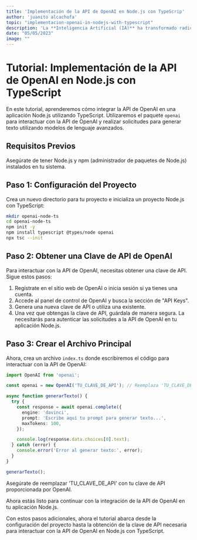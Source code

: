 ```yaml
---
title: 'Implementación de la API de OpenAI en Node.js con TypeScrip'
author: 'juanito alcachofa'
topic: "implementacion-openai-in-nodejs-with-typescript"
description: 'La **Inteligencia Artificial (IA)** ha transformado radicalmente la manera en que interactuamos con la tecnología'
date: "05/05/2023"
image: ""
---
```


# Tutorial: Implementación de la API de OpenAI en Node.js con TypeScript

En este tutorial, aprenderemos cómo integrar la API de OpenAI en una aplicación Node.js utilizando TypeScript. Utilizaremos el paquete `openai` para interactuar con la API de OpenAI y realizar solicitudes para generar texto utilizando modelos de lenguaje avanzados.

## Requisitos Previos

Asegúrate de tener Node.js y npm (administrador de paquetes de Node.js) instalados en tu sistema.

## Paso 1: Configuración del Proyecto

Crea un nuevo directorio para tu proyecto e inicializa un proyecto Node.js con TypeScript:

```bash
mkdir openai-node-ts
cd openai-node-ts
npm init -y
npm install typescript @types/node openai
npx tsc --init
```

## Paso 2: Obtener una Clave de API de OpenAI

Para interactuar con la API de OpenAI, necesitas obtener una clave de API. Sigue estos pasos:

1. Regístrate en el sitio web de OpenAI o inicia sesión si ya tienes una cuenta.
2. Accede al panel de control de OpenAI y busca la sección de "API Keys".
3. Genera una nueva clave de API o utiliza una existente.
4. Una vez que obtengas la clave de API, guárdala de manera segura. La necesitarás para autenticar las solicitudes a la API de OpenAI en tu aplicación Node.js.

## Paso 3: Crear el Archivo Principal

Ahora, crea un archivo `index.ts` donde escribiremos el código para interactuar con la API de OpenAI:

```typescript
import OpenAI from 'openai';

const openai = new OpenAI('TU_CLAVE_DE_API'); // Reemplaza 'TU_CLAVE_DE_API' con tu clave de API

async function generarTexto() {
  try {
    const response = await openai.complete({
      engine: 'davinci',
      prompt: 'Escribe aquí tu prompt para generar texto...',
      maxTokens: 100,
    });

    console.log(response.data.choices[0].text);
  } catch (error) {
    console.error('Error al generar texto:', error);
  }
}

generarTexto();
```


Asegúrate de reemplazar 'TU_CLAVE_DE_API' con tu clave de API proporcionada por OpenAI.

Ahora estás listo para continuar con la integración de la API de OpenAI en tu aplicación Node.js.

Con estos pasos adicionales, ahora el tutorial abarca desde la configuración del proyecto hasta la obtención de la clave de API necesaria para interactuar con la API de OpenAI en Node.js con TypeScript.
